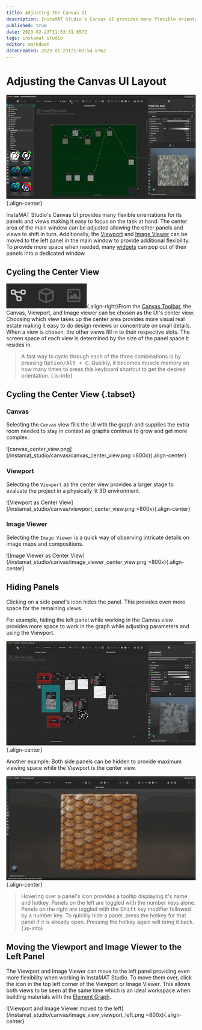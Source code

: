 ```yaml
---
title: Adjusting the Canvas UI
description: InstaMAT Studio's Canvas UI provides many flexible orientations for its panels and views making it easy to focus on the task at hand.
published: true
date: 2023-02-23T11:53:31.657Z
tags: instamat studio
editor: markdown
dateCreated: 2023-01-23T21:02:54.876Z
---
```


# Adjusting the Canvas UI Layout

![switching_center_view.gif](/instamat_studio/canvas/switching_center_view.gif){.align-center}


InstaMAT Studio's Canvas UI provides many flexible orientations for its panels and views making it easy to focus on the task at hand. The center area of the main window can be adjusted allowing the other panels and views to shift in turn.  Additionally, the [Viewport](/Products/InstaMAT_Studio/Canvas/Canvas_Interface/Viewport) and [Image Viewer](/Products/InstaMAT_Studio/Canvas/Canvas_Interface/Image_Viewer) can be moved to the left panel in the main window to provide additional flexibility. To provide more space when needed, many [widgets]() can pop out of their panels into a dedicated window. 

## Cycling the Center View
![center_view_icons.png](/instamat_studio/canvas/center_view_icons.png){.align-right}From the [Canvas Toolbar](/Products/InstaMAT_Studio/Canvas/Canvas_Interface/Canvas_Toolbar), the Canvas, Viewport, and Image viewer can be chosen as the UI's center view. Choosing which view takes up the center area provides more visual real estate making it easy to do design reviews or concentrate on small details. When a view is chosen, the other views fill in to their respective slots. The screen space of each view is determined by the size of the panel space it resides in.

> A fast way to cycle through each of the three combinations is by pressing <kbd>Option/Alt + C</kbd>. Quickly, it becomes muscle memory on how many times to press this keyboard shortcut to get the desired orientation. {.is-info}



## Cycling the Center View {.tabset}

### <i class="fa-sharp fa-regular fa-diagram-project"></i>  Canvas

Selecting the <i class="fa-sharp fa-regular fa-diagram-project"></i> `Canvas` view fills the UI with the graph and supplies the extra room needed to stay in context as graphs continue to grow and get more complex.

![canvas_center_view.png](/instamat_studio/canvas/canvas_center_view.png =800x){.align-center}

### <i class="fa-regular fa-cube"></i> Viewport

Selecting the <i class="fa-regular fa-cube"></i> `Viewport` as the center view provides a larger stage to evaluate the project in a physically lit 3D environment.

![Viewport as Center View](/instamat_studio/canvas/viewport_center_view.png =800x){.align-center}

### <i class="fa-regular fa-image"></i> Image Viewer

Selecting the <i class="fa-regular fa-image"></i> `Image Viewer` is a quick way of observing intricate details on image maps and compositions.

![Image Viewer as Center View](/instamat_studio/canvas/image_viewer_center_view.png =800x){.align-center}

## Hiding Panels

Clicking on a side panel's icon hides the panel. This provides even more space for the remaining views.

For example, hiding the left panel while working in the Canvas view provides more space to work in the graph while adjusting parameters and using the Viewport.

![hide_left_panel.gif](/instamat_studio/canvas/hide_left_panel.gif){.align-center}

Another example: Both side panels can be hidden to provide maximum viewing space while the Viewport is the center view.

![Full Screen Viewport](/instamat_studio/canvas/full_screen_viewport.gif){.align-center}

> Hovering over a panel's icon provides a tooltip displaying it's name and hotkey. Panels on the left are toggled with the number keys alone. Panels on the right are toggled with the <kbd>Shift</kbd> key modifier followed by a number key. To quickly hide a panel, press the hotkey for that panel if it is already open. Pressing the hotkey again will bring it back.
{.is-info}

## Moving the Viewport and Image Viewer to the Left Panel

The Viewport and Image Viewer can move to the left panel providing even more flexibility when working in InstaMAT Studio. To move them over, click the <i class="fa-regular fa-square-arrow-left"></i> icon in the top left corner of the Viewport or Image Viewer. This allows both views to be seen at the same time which is an ideal workspace when building materials with the [Element Graph]().

![Viewport and Image Viewer moved to the left](/instamat_studio/canvas/image_view_viewport_left.png =800x){.align-center}